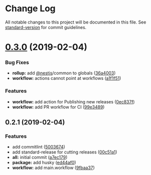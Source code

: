 # Change Log

All notable changes to this project will be documented in this file. See [standard-version](https://github.com/conventional-changelog/standard-version) for commit guidelines.

<a name="0.3.0"></a>
# [0.3.0](https://github.com/willsoto/nestjs-objection/compare/v0.2.1...v0.3.0) (2019-02-04)


### Bug Fixes

* **rollup:** add [@nestjs](https://github.com/nestjs)/common to globals ([36a4003](https://github.com/willsoto/nestjs-objection/commit/36a4003))
* **workflow:** actions cannot point at workflows ([a1f1f51](https://github.com/willsoto/nestjs-objection/commit/a1f1f51))


### Features

* **workflow:** add action for Publishing new releases ([0ec837f](https://github.com/willsoto/nestjs-objection/commit/0ec837f))
* **workflow:** add PR workflow for CI ([99e3489](https://github.com/willsoto/nestjs-objection/commit/99e3489))



<a name="0.2.1"></a>
## 0.2.1 (2019-02-04)


### Features

* add commitlint ([5003674](https://github.com/willsoto/nestjs-objection/commit/5003674))
* add standard-release for cutting releases ([00c51a1](https://github.com/willsoto/nestjs-objection/commit/00c51a1))
* **all:** initial commit ([a7ec179](https://github.com/willsoto/nestjs-objection/commit/a7ec179))
* **package:** add husky ([ed44af0](https://github.com/willsoto/nestjs-objection/commit/ed44af0))
* **workflow:** add main.workflow ([9fbaa37](https://github.com/willsoto/nestjs-objection/commit/9fbaa37))
